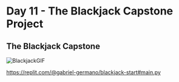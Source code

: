 # Day 11 - The Blackjack Capstone Project

## The Blackjack Capstone
![BlackjackGIF](BlackjackGIF.gif)

https://replit.com/@gabriel-germano/blackjack-start#main.py